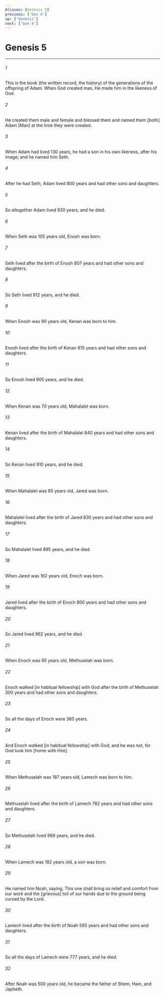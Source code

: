 ```yaml
---
Aliases: [Genesis 5]
previous: ['Gen 4']
up: ['Genesis']
next: ['Gen 6']
---
```

# Genesis 5

***

###### 1 

This is the book (the written record, the history) of the generations of the offspring of Adam. When God created man, He made him in the likeness of God. 

###### 2 

He created them male and female and blessed them and named them [both] Adam [Man] at the time they were created. 

###### 3 

When Adam had lived 130 years, he had a son in his own likeness, after his image; and he named him Seth. 

###### 4 

After he had Seth, Adam lived 800 years and had other sons and daughters. 

###### 5 

So altogether Adam lived 930 years, and he died. 

###### 6 

When Seth was 105 years old, Enosh was born. 

###### 7 

Seth lived after the birth of Enosh 807 years and had other sons and daughters. 

###### 8 

So Seth lived 912 years, and he died. 

###### 9 

When Enosh was 90 years old, Kenan was born to him. 

###### 10 

Enosh lived after the birth of Kenan 815 years and had other sons and daughters. 

###### 11 

So Enosh lived 905 years, and he died. 

###### 12 

When Kenan was 70 years old, Mahalalel was born. 

###### 13 

Kenan lived after the birth of Mahalalel 840 years and had other sons and daughters. 

###### 14 

So Kenan lived 910 years, and he died. 

###### 15 

When Mahalalel was 65 years old, Jared was born. 

###### 16 

Mahalalel lived after the birth of Jared 830 years and had other sons and daughters. 

###### 17 

So Mahalalel lived 895 years, and he died. 

###### 18 

When Jared was 162 years old, Enoch was born. 

###### 19 

Jared lived after the birth of Enoch 800 years and had other sons and daughters. 

###### 20 

So Jared lived 962 years, and he died. 

###### 21 

When Enoch was 65 years old, Methuselah was born. 

###### 22 

Enoch walked [in habitual fellowship] with God after the birth of Methuselah 300 years and had other sons and daughters. 

###### 23 

So all the days of Enoch were 365 years. 

###### 24 

And Enoch walked [in habitual fellowship] with God; and he was not, for God took him [home with Him]. 

###### 25 

When Methuselah was 187 years old, Lamech was born to him. 

###### 26 

Methuselah lived after the birth of Lamech 782 years and had other sons and daughters. 

###### 27 

So Methuselah lived 969 years, and he died. 

###### 28 

When Lamech was 182 years old, a son was born. 

###### 29 

He named him Noah, saying, This one shall bring us relief and comfort from our work and the [grievous] toil of our hands due to the ground being cursed by the Lord. 

###### 30 

Lamech lived after the birth of Noah 595 years and had other sons and daughters. 

###### 31 

So all the days of Lamech were 777 years, and he died. 

###### 32 

After Noah was 500 years old, he became the father of Shem, Ham, and Japheth.

